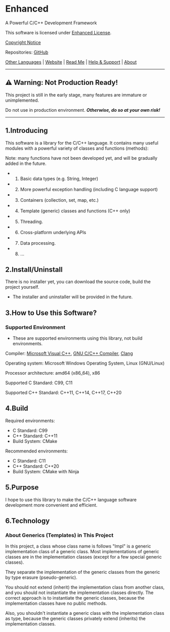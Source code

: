 # Enhanced

A Powerful C/C++ Development Framework

This software is licensed under [Enhanced License](LICENSE).

[Copyright Notice](COPYRIGHT)

Repositories: [GitHub](https://github.com/sharedwonder/Enhanced)

[Other Languages](docs/README.Languages.md) | [Website](https://sharedwonder.github.io/enhanced-website) | [Read Me](README.md) | [Help & Support](docs/en-US/Help-Support.md) | [About](docs/en-US/About.md)

---

## ⚠ **Warning: Not Production Ready!**

This project is still in the early stage, many features are immature or unimplemented.

Do not use in production environment. ***Otherwise, do so at your own risk!***

---

## 1.Introducing

This software is a library for the C/C++ language.
It contains many useful modules with a powerful variety of classes and functions (methods):

Note: many functions have not been developed yet, and will be gradually added in the future.

- 1. Basic data types (e.g. String, Integer)
- 2. More powerful exception handling (including C language support)
- 3. Containers (collection, set, map, etc.)
- 4. Template (generic) classes and functions (C++ only)
- 5. Threading.
- 6. Cross-platform underlying APIs
- 7. Data processing.
- 8. ...

## 2.Install/Uninstall

There is no installer yet, you can download the source code, build the project yourself.

- The installer and uninstaller will be provided in the future.

## 3.How to Use this Software?

### Supported Environment

- These are supported environments using this library, not build environments.

Compiler: [Microsoft Visual C++](https://visualstudio.microsoft.com/vs/features/cplusplus/), [GNU C/C++ Compiler](https://gcc.gnu.org/), [Clang](https://clang.llvm.org/)

Operating system: Microsoft Windows Operating System, Linux (GNU/Linux)

Processor architecture: amd64 (x86_64), x86

Supported C Standard: C99, C11

Supported C++ Standard: C++11, C++14, C++17, C++20

## 4.Build

Required environments:

- C Standard: C99
- C++ Standard: C++11
- Build System: CMake

Recommended environments:

- C Standard: C11
- C++ Standard: C++20
- Build System: CMake with Ninja

## 5.Purpose

I hope to use this library to make the C/C++ language software development more convenient and efficient.

## 6.Technology

### About Generics (Templates) in This Project

In this project, a class whose class name is follows "Impl" is a generic implementation class of a generic class.
Most implementations of generic classes are in the implementation classes (except for a few special generic classes).

They separate the implementation of the generic classes from the generic by type erasure (pseudo-generic).

You should not extend (inherit) the implementation class from another class, and you should not instantiate the implementation classes directly.
The correct approach is to instantiate the generic classes, because the implementation classes have no public methods.

Also, you shouldn't instantiate a generic class with the implementation class as type, because the generic classes privately extend (inherits) the implementation classes.
